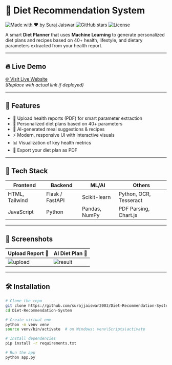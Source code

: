 # 🥗 Diet Recommendation System

[![Made with ❤️ by Suraj Jaiswar](https://img.shields.io/badge/Made%20with%20%E2%9D%A4%EF%B8%8F%20by-Suraj%20Jaiswar-blueviolet)](https://www.linkedin.com/in/suraj-jaiswar-7007251b6/)
[![GitHub stars](https://img.shields.io/github/stars/surajjaiswar2003/Diet-Recommendation-System?style=social)](https://github.com/surajjaiswar2003/Diet-Recommendation-System/stargazers)
[![License](https://img.shields.io/github/license/surajjaiswar2003/Diet-Recommendation-System)](LICENSE)

A smart **Diet Planner** that uses **Machine Learning** to generate personalized diet plans and recipes based on 40+ health, lifestyle, and dietary parameters extracted from your health report.

---

## 🔥 Live Demo

[🌐 Visit Live Website](https://your-deployed-site-link.com)  
*(Replace with actual link if deployed)*

---

## 🧠 Features

- 📄 Upload health reports (PDF) for smart parameter extraction
- 🧬 Personalized diet plans based on 40+ parameters
- 🥘 AI-generated meal suggestions & recipes
- ⚡ Modern, responsive UI with interactive visuals
- 📊 Visualization of key health metrics
- 🧾 Export your diet plan as PDF

---

## 🚀 Tech Stack

| Frontend        | Backend         | ML/AI            | Others              |
|-----------------|-----------------|------------------|----------------------|
| HTML, Tailwind  | Flask / FastAPI | Scikit-learn     | Python, OCR, Tesseract |
| JavaScript      | Python          | Pandas, NumPy    | PDF Parsing, Chart.js |

---

## 📸 Screenshots

| Upload Report 🧾 | AI Diet Plan 🥗 |
|------------------|----------------|
| ![upload](https://github.com/surajjaiswar2003/My_Diet_Diary/blob/main/UI_Frontend/Screenshot%202025-05-11%20083716.png) | ![result](https://github.com/surajjaiswar2003/My_Diet_Diary/blob/main/UI_Frontend/Screenshot%202025-05-11%20083615.png?raw=true)|

---

## 🛠️ Installation

```bash
# Clone the repo
git clone https://github.com/surajjaiswar2003/Diet-Recommendation-System.git
cd Diet-Recommendation-System

# Create virtual env
python -m venv venv
source venv/bin/activate  # on Windows: venv\Scripts\activate

# Install dependencies
pip install -r requirements.txt

# Run the app
python app.py

